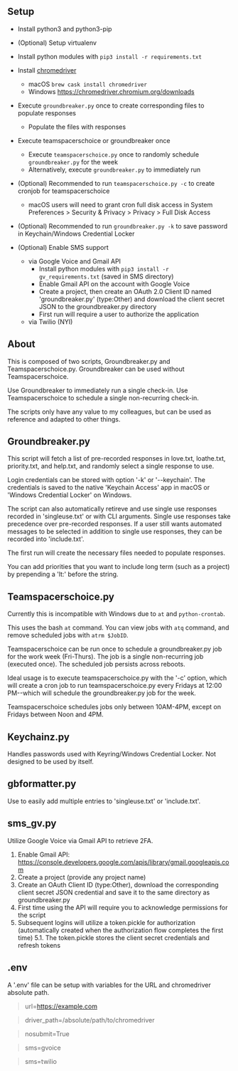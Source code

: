 ## Setup

* Install python3 and python3-pip

* (Optional) Setup virtualenv

* Install python modules with `pip3 install -r requirements.txt`

* Install [chromedriver](https://chromedriver.chromium.org/)
  * macOS `brew cask install chromedriver`
  * Windows https://chromedriver.chromium.org/downloads

* Execute `groundbreaker.py` once to create corresponding files to populate responses
  * Populate the files with responses

* Execute teamspacerschoice or groundbreaker once
  * Execute `teamspacerschoice.py` once to randomly schedule `groundbreaker.py` for the week
  * Alternatively, execute `groundbreaker.py` to immediately run

* (Optional) Recommended to run `teamspacerschoice.py -c` to create cronjob for teamspacerschoice
  * macOS users will need to grant cron full disk access in System Preferences > Security & Privacy > Privacy > Full Disk Access

* (Optional) Recommended to run `groundbreaker.py -k` to save password in Keychain/Windows Credential Locker

* (Optional) Enable SMS support
  * via Google Voice and Gmail API
    * Install python modules with `pip3 install -r gv_requirements.txt` (saved in SMS directory)
    * Enable Gmail API on the account with Google Voice
    * Create a project, then create an OAuth 2.0 Client ID named 'groundbreaker.py' (type:Other) and download the client secret JSON to the groundbreaker.py directory
    * First run will require a user to authorize the application
  * via Twilio (NYI)

## About

This is composed of two scripts, Groundbreaker.py and Teamspacerschoice.py. Groundbreaker can be used without Teamspacerschoice.

Use Groundbreaker to immediately run a single check-in. Use Teamspacerschoice to schedule a single non-recurring check-in.

The scripts only have any value to my colleagues, but can be used as reference and adapted to other things.


## Groundbreaker.py 

This script will fetch a list of pre-recorded responses in love.txt, loathe.txt, priority.txt, and help.txt, and randomly select a single response to use.

Login credentials can be stored with option '-k' or '--keychain'. The credentials is saved to the native 'Keychain Access' app in macOS or 'Windows Credential Locker' on Windows.

The script can also automatically retireve and use single use responses recorded in 'singleuse.txt' or with CLI arguments. Single use responses take precedence over pre-recorded responses. If a user still wants automated messages to be selected in addition to single use responses, they can be recorded into 'include.txt'.

The first run will create the necessary files needed to populate responses.

You can add priorities that you want to include long term (such as a project) by prepending a 'lt:' before the string.

## Teamspacerschoice.py

Currently this is incompatible with Windows due to `at` and `python-crontab`.

This uses the bash `at` command. You can view jobs with `atq` command, and remove scheduled jobs with `atrm $JobID`.

Teamspacerschoice can be run once to schedule a groundbreaker.py job for the work week (Fri-Thurs). The job is a single non-recurring job (executed once). The scheduled job persists across reboots.

Ideal usage is to execute teamspacerschoice.py with the '-c' option, which will create a cron job to run teamspacerschoice.py every Fridays at 12:00 PM--which will schedule the groundbreaker.py job for the week.

Teamspacerschoice schedules jobs only between 10AM-4PM, except on Fridays between Noon and 4PM.

## Keychainz.py

Handles passwords used with Keyring/Windows Credential Locker. Not designed to be used by itself.

## gbformatter.py

Use to easily add multiple entries to 'singleuse.txt' or 'include.txt'.

## sms_gv.py

Utilize Google Voice via Gmail API to retrieve 2FA.
  1. Enable Gmail API: https://console.developers.google.com/apis/library/gmail.googleapis.com
  2. Create a project (provide any project name)
  3. Create an OAuth Client ID (type:Other), download the corresponding client secret JSON credential and save it to the same directory as groundbreaker.py
  4. First time using the API will require you to acknowledge permissions for the script
  5. Subsequent logins will utilize a token.pickle for authorization (automatically created when the authorization flow completes the first time)
    5.1. The token.pickle stores the client secret credentials and refresh tokens

## .env

A '.env' file can be setup with variables for the URL and chromedriver absolute path.

> url=https://example.com

> driver_path=/absolute/path/to/chromedriver

> nosubmit=True

> sms=gvoice

> sms=twilio
